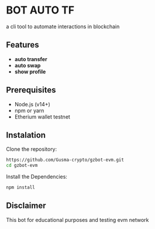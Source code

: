 # BOT AUTO TF
a cli tool to automate interactions in blockchain

## Features
-  **auto transfer**
- **auto swap**
- **show profile**

## Prerequisites
- Node.js (v14+)
- npm or yarn
- Etherium wallet testnet

## Instalation
Clone the repository:
```bash 
https://github.com/Gusma-crypto/gzbot-evm.git
cd gzbot-evm
```

Install the Dependencies:
```bash
npm install
```
## Disclaimer
This bot for educational purposes and testing evm network
